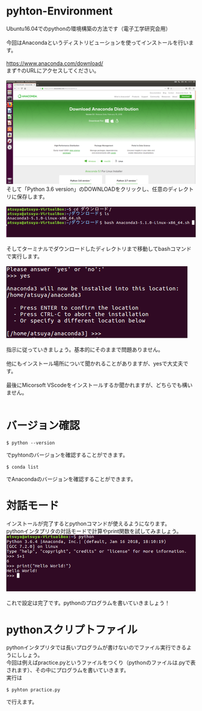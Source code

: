 # pyhton-Environment
Ubuntu16.04でのpythonの環境構築の方法です（電子工学研究会用）<br>
<br>
今回はAnacondaというディストリビューションを使ってインストールを行います。<br>
<br>
https://www.anaconda.com/download/ <br>
まず↑のURLにアクセスしてください。<br>
<br>
![](https://github.com/AtsuyaKoike/pyhton-Environment/blob/master/anakonda.png)<br>
そして「Python 3.6 version」のDOWNLOADをクリックし、任意のディレクトリに保存します。<br>
<br>
![](https://github.com/AtsuyaKoike/pyhton-Environment/blob/master/anakonda2.png)<br>
<br>
そしてターミナルでダウンロードしたディレクトリまで移動してbashコマンドで実行します。<br>
<br>
![](https://github.com/AtsuyaKoike/pyhton-Environment/blob/master/anakonda3.png)<br>
<br>
指示に従っていきましょう。基本的にそのままで問題ありません。<br>
<br>
他にもインストール場所について聞かれることがありますが、yesで大丈夫です。<br>
<br>
最後にMicorsoft VScodeをインストールするか聞かれますが、どちらでも構いません。<br>
<br>
# バージョン確認
```
$ python --version
```
でpyhtonのバージョンを確認することができます。<br>
```
$ conda list
```
でAnacondaのバージョンを確認することができます。<br>
# 対話モード
インストールが完了するとpythonコマンドが使えるようになります。<br>
pythonインタプリタの対話モードで計算やprint関数を試してみましょう。<br>
![](https://github.com/AtsuyaKoike/pyhton-Environment/blob/master/anakonda4.png)<br>
<br>
これで設定は完了です。pythonのプログラムを書いていきましょう！<br>

# pythonスクリプトファイル
pythonインタプリタでは長いプログラムが書けないのでファイル実行できるようにししょう。<br>
今回は例えばpractice.pyというファイルをつくり（pythonのファイルは.pyで表されます）、その中にプログラムを書いていきます。<br>
実行は
```
$ pyhton practice.py
```
で行えます。
